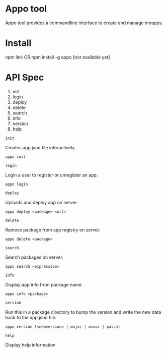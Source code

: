 Appo tool
=================================
Appo tool provides a commandline interface to create and manage moapps.

Install
=================================
npm link
OR
npm install -g appo [not available yet]


API Spec
=================================
1. init
2. login
3. deploy
4. delete
5. search
6. info
7. version
8. help

`init`

Creates app.json file interactively.
```
appo init
```

`login`

Login a user to register or unregister an app.
```
appo login
```

`deploy`

Uploads and deploy app on server.
```
appo deploy <package> <url>
```

`delete`

Remove package from app registry on server.
```
appo delete <package>
```

`search`

Search packages on server.
```
appo search <expression>
```

`info`

Display app info from package name.
```
appo info <package>
```

`version`

Run this in a package directory to bump the version and write the new data back to the app.json file.

```
appo version [<newversion> | major | minor | patch]
```

`help`

Display help information.